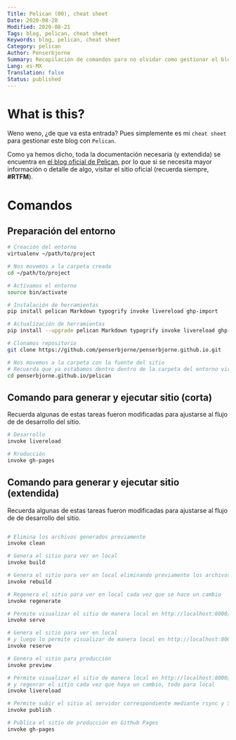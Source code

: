 ```yaml
---
Title: Pelican (00), cheat sheet
Date: 2020-08-20
Modified: 2020-08-21
Tags: blog, pelican, cheat sheet
Keywords: blog, pelican, cheat sheet
Category: pelican
Author: Penserbjorne
Summary: Recopilación de comandos para no olvidar como gestionar el blog con Pelican
Lang: es-MX
Translation: false
Status: published
---
```


# What is this?

Weno weno, ¿de que va esta entrada? Pues simplemente es mi `cheat sheet` para
gestionar este blog con `Pelican`.

Como ya hemos dicho, toda la documentación necesaria (y extendida) se
encuentra en [el blog oficial de Pelican](https://docs.getpelican.com), por lo
que si se necesita mayor información o detalle de algo, visitar el sitio oficial
(recuerda siempre, **\#RTFM**).

# Comandos

## Preparación del entorno

```bash
# Creación del entorno
virtualenv ~/path/to/project

# Nos movemos a la carpeta creada
cd ~/path/to/project

# Activamos el entorno
source bin/activate

# Instalación de herramientas
pip install pelican Markdown typogrify invoke livereload ghp-import

# Actualización de herramientas
pip install --upgrade pelican Markdown typogrify invoke livereload ghp-import

# Clonamos repositorio
git clone https://github.com/penserbjorne/penserbjorne.github.io.git

# Nos movemos a la carpeta con la fuente del sitio
# Recuerda que ya estabamos dentro dentro de la carpeta del entorno virtual
cd penserbjorne.github.io/pelican
```

## Comando para generar y ejecutar sitio (corta)

Recuerda algunas de estas tareas fueron modificadas para ajustarse al flujo de
de desarrollo del sitio.

```bash
# Desarrollo
invoke livereload

# Rroducción
invoke gh-pages
```

## Comando para generar y ejecutar sitio (extendida)

Recuerda algunas de estas tareas fueron modificadas para ajustarse al flujo de
de desarrollo del sitio.

```bash

# Elimina los archivos generados previamente
invoke clean

# Genera el sitio para ver en local
invoke build

# Genera el sitio para ver en local eliminando previamente los archivos generados
invoke rebuild

# Regenera el sitio para ver en local cada vez que se hace un cambio
invoke regenerate

# Permite visualizar el sitio de manera local en http://localhost:8000/
invoke serve

# Genera el sitio para ver en local
# y luego lo permite visualizar de manera local en http://localhost:8000/
invoke reserve

# Genera el sitio para producción
invoke preview

# Permite visualizar el sitio de manera local en http://localhost:8000/
# y regenrar el sitio cada vez que haya un cambio, todo para local
invoke livereload

# Permite subir el sitio al servidor correspondiente mediante rsync y SSH
invoke publish

# Publica el sitio de producción en Github Pages
invoke gh-pages
```
